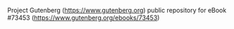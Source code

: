 Project Gutenberg (https://www.gutenberg.org) public repository for eBook #73453 (https://www.gutenberg.org/ebooks/73453)
